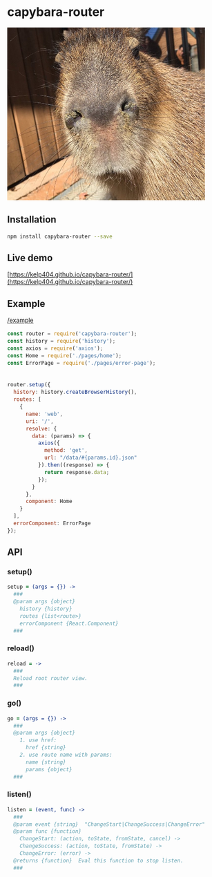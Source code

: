 # capybara-router
<img src="_capybara.jpg" height="400px"/>

## Installation
```bash
npm install capybara-router --save
```


## Live demo
[https://kelp404.github.io/capybara-router/](https://kelp404.github.io/capybara-router/)


## Example
[/example](/example)
```js
const router = require('capybara-router');
const history = require('history');
const axios = require('axios');
const Home = require('./pages/home');
const ErrorPage = require('./pages/error-page');


router.setup({
  history: history.createBrowserHistory(),
  routes: [
    {
      name: 'web',
      uri: '/',
      resolve: {
        data: (params) => {
          axios({
            method: 'get',
            url: "/data/#{params.id}.json"
          }).then((response) => {
            return response.data;
          });
        }
      },
      component: Home
    }
  ],
  errorComponent: ErrorPage
});
```


## API
### setup()
```coffee
setup = (args = {}) ->
  ###
  @param args {object}
    history {history}
    routes {list<route>}
    errorComponent {React.Component}
  ###
```

### reload()
```coffee
reload = ->
  ###
  Reload root router view.
  ###
```

### go()
```coffee
go = (args = {}) ->
  ###
  @param args {object}
    1. use href:
      href {string}
    2. use route name with params:
      name {string}
      params {object}
  ###
```

### listen()
```coffee
listen = (event, func) ->
  ###
  @param event {string}  "ChangeStart|ChangeSuccess|ChangeError"
  @param func {function}
    ChangeStart: (action, toState, fromState, cancel) ->
    ChangeSuccess: (action, toState, fromState) ->
    ChangeError: (error) ->
  @returns {function}  Eval this function to stop listen.
  ###
```

